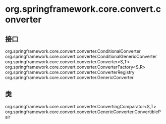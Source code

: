 # org.springframework.core.convert.converter

## 接口

org.springframework.core.convert.converter.ConditionalConverter
org.springframework.core.convert.converter.ConditionalGenericConverter
org.springframework.core.convert.converter.Converter<S,T>
org.springframework.core.convert.converter.ConverterFactory<S,R>
org.springframework.core.convert.converter.ConverterRegistry
org.springframework.core.convert.converter.GenericConverter

## 类

org.springframework.core.convert.converter.ConvertingComparator<S,T>
org.springframework.core.convert.converter.GenericConverter.ConvertiblePair




